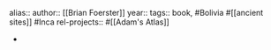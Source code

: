 alias::
author:: [[Brian Foerster]]
year::
tags:: book, #Bolivia #[[ancient sites]] #Inca
rel-projects:: #[[Adam's Atlas]]



-
